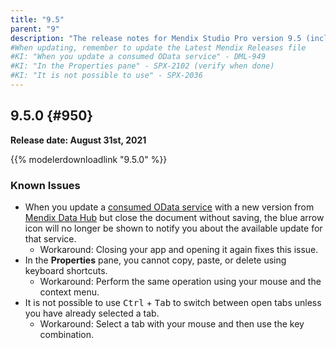 ```yaml
---
title: "9.5"
parent: "9"
description: "The release notes for Mendix Studio Pro version 9.5 (including all patches) with details on new features, bug fixes, and known issues."
#When updating, remember to update the Latest Mendix Releases file
#KI: "When you update a consumed OData service" - DML-949
#KI: "In the Properties pane" - SPX-2102 (verify when done)
#KI: "It is not possible to use" - SPX-2036
---
```


## 9.5.0 {#950}

**Release date: August 31st, 2021**

{{% modelerdownloadlink "9.5.0" %}}





### Known Issues

* When you update a [consumed OData service](/refguide/consumed-odata-service) with a new version from [Mendix Data Hub](/data-hub/) but close the document without saving, the blue arrow icon will no longer be shown to notify you about the available update for that service.
	* Workaround: Closing your app and opening it again fixes this issue.
* In the **Properties** pane, you cannot copy, paste, or delete using keyboard shortcuts.
	* Workaround: Perform the same operation using your mouse and the context menu.
* It is not possible to use <kbd>Ctrl</kbd> + <kbd>Tab</kbd> to switch between open tabs unless you have already selected a tab.
	* Workaround: Select a tab with your mouse and then use the key combination.

